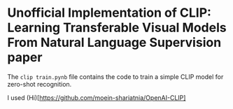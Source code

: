 # Unofficial Implementation of CLIP: Learning Transferable Visual Models From Natural Language Supervision paper

The ```clip train.pynb``` file contains the code to train a simple CLIP model for zero-shot recognition.

I used (Hi)[https://github.com/moein-shariatnia/OpenAI-CLIP]
